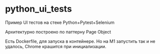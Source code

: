 # python_ui_tests

Пример UI тестов на стеке Python+Pytest+Selenium

Архитектурно построено по паттерну Page Object 

Есть Dockerfile, для запуска в контейнере. Но на M1 запустить так и не удалось, Chrome крашится при инициализации. 
